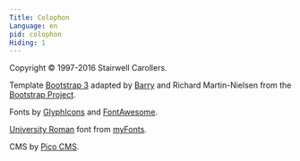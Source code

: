 ```yaml
---
Title: Colophon
Language: en
pid: colophon
Hiding: 1
---
```


Copyright &copy; 1997-2016 Stairwell Carollers.

Template  <a href="http://github.com/barryanders/pico-bootstrap/" target="*blank">Bootstrap 3</a>
adapted by <a href="http://github.com/barryanders/" target="*blank">Barry</a> and Richard Martin-Nielsen from the [Bootstrap Project](getbootstrap.com).

Fonts by [GlyphIcons](glyphicons.com) and [FontAwesome](fontawesome.io).

[University Roman](https://www.myfonts.com/fonts/tilde/univrsty-roman/) font from [myFonts](https://www.myFonts.com).

CMS by [Pico CMS](picocms.org).
